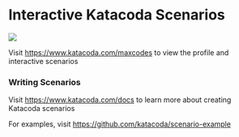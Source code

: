 # Interactive Katacoda Scenarios

[![](http://shields.katacoda.com/katacoda/maxcodes/count.svg)](https://www.katacoda.com/maxcodes "Get your profile on Katacoda.com")

Visit https://www.katacoda.com/maxcodes to view the profile and interactive scenarios

### Writing Scenarios
Visit https://www.katacoda.com/docs to learn more about creating Katacoda scenarios

For examples, visit https://github.com/katacoda/scenario-example
